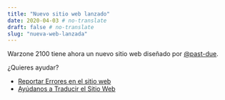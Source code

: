 ```yaml
---
title: "Nuevo sitio web lanzado"
date: 2020-04-03 # no-translate
draft: false # no-translate
slug: "nueva-web-lanzada"
---
```


Warzone 2100 tiene ahora un nuevo sitio web diseñado por [@past-due](https://github.com/past-due).

¿Quieres ayudar?
- [Reportar Errores en el sitio web](https://github.com/Warzone2100/wz2100.net/issues/new/choose)
- [Ayúdanos a Traducir el Sitio Web](https://github.com/Warzone2100/wz2100.net/docs/Translation.md)
